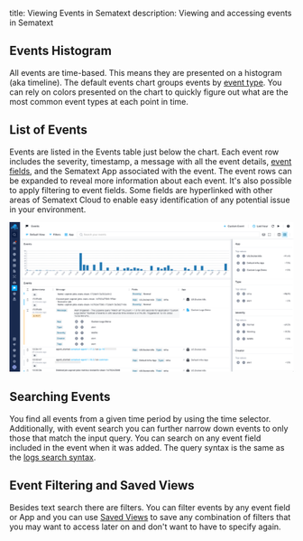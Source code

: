 title: Viewing Events in Sematext
description: Viewing and accessing events in Sematext

## Events Histogram
All events are time-based. This means they are presented on a histogram (aka timeline). The default events chart
groups events by [event type](adding.md#event-types). You can rely on colors presented on the chart to quickly
figure out what are the most common event types at each point in time.

## List of Events
Events are listed in the Events table just below the chart. Each event row includes the severity, timestamp, a message with all the event details, [event fields](adding.md#event-fields), and the Sematext App associated with the event. The event rows can be expanded to reveal more information about each event. It's also possible to apply filtering to event fields. Some fields are hyperlinked with other areas of Sematext Cloud to enable easy identification of any potential issue in your environment.

[![Events table](../images/events/events-table.png "Events table")](../images/events/events-table.png)

## Searching Events
You find all events from a given time period by using the time selector. Additionally, with event search you can further narrow down events
to only those that match the input query. You can search on any event field included in the event when it was added.  The query syntax is the same as the [logs search syntax](/logs/search-syntax/).

## Event Filtering and Saved Views
Besides text search there are filters.  You can filter events by any event field or App and you can use [Saved Views](../guide/saved-views/) to save any combination of filters that you may want to access later on and don't want to have to specify again.
